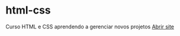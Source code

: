 # html-css
 Curso HTML e CSS aprendendo a gerenciar
 novos projetos
 <a href="https://edwincastanoguerrero.github.io/html-css/exercicios/Nova%20pasta/android.html">Abrir site</a>
